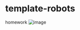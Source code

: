 # template-robots
homework
![image](https://github.com/jfrlysona/template-robotics/assets/95244422/e6ec2fa3-1887-4491-a8d1-d6171ea76b7f)

